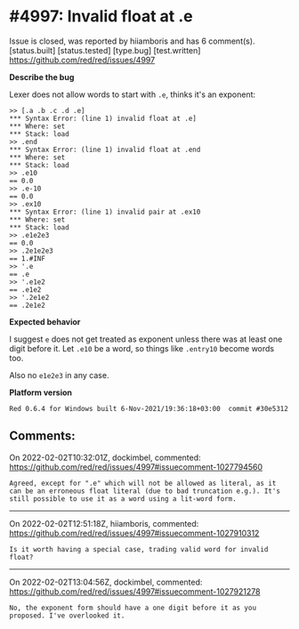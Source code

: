 
#4997: Invalid float at .e
================================================================================
Issue is closed, was reported by hiiamboris and has 6 comment(s).
[status.built] [status.tested] [type.bug] [test.written]
<https://github.com/red/red/issues/4997>

**Describe the bug**

Lexer does not allow words to start with `.e`, thinks it's an exponent:
```
>> [.a .b .c .d .e]
*** Syntax Error: (line 1) invalid float at .e]
*** Where: set
*** Stack: load 
>> .end
*** Syntax Error: (line 1) invalid float at .end
*** Where: set
*** Stack: load 
>> .e10
== 0.0
>> .e-10
== 0.0
>> .ex10
*** Syntax Error: (line 1) invalid pair at .ex10
*** Where: set
*** Stack: load 
>> .e1e2e3
== 0.0
>> .2e1e2e3
== 1.#INF
>> '.e
== .e
>> '.e1e2
== .e1e2
>> '.2e1e2
== .2e1e2
```

**Expected behavior**

I suggest `e` does not get treated as exponent unless there was at least one digit before it. Let `.e10` be a word, so things like `.entry10` become words too.

Also no `e1e2e3` in any case.

**Platform version**
```
Red 0.6.4 for Windows built 6-Nov-2021/19:36:18+03:00  commit #30e5312
```



Comments:
--------------------------------------------------------------------------------

On 2022-02-02T10:32:01Z, dockimbel, commented:
<https://github.com/red/red/issues/4997#issuecomment-1027794560>

    Agreed, except for ".e" which will not be allowed as literal, as it can be an erroneous float literal (due to bad truncation e.g.). It's still possible to use it as a word using a lit-word form.

--------------------------------------------------------------------------------

On 2022-02-02T12:51:18Z, hiiamboris, commented:
<https://github.com/red/red/issues/4997#issuecomment-1027910312>

    Is it worth having a special case, trading valid word for invalid float?

--------------------------------------------------------------------------------

On 2022-02-02T13:04:56Z, dockimbel, commented:
<https://github.com/red/red/issues/4997#issuecomment-1027921278>

    No, the exponent form should have a one digit before it as you proposed. I've overlooked it.

